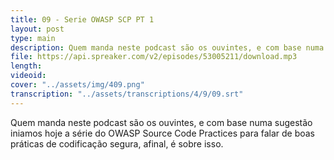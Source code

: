 ```yaml
---
title: 09 - Serie OWASP SCP PT 1
layout: post
type: main
description: Quem manda neste podcast são os ouvintes, e com base numa sugestão iniamos hoje a série do OWASP Source Code Practices para falar de boas práticas de codificação segura, afinal, é sobre isso.
file: https://api.spreaker.com/v2/episodes/53005211/download.mp3
length: 
videoid: 
cover: "../assets/img/409.png"
transcription: "../assets/transcriptions/4/9/09.srt"
---
```


Quem manda neste podcast são os ouvintes, e com base numa sugestão iniamos hoje a série do OWASP Source Code Practices para falar de boas práticas de codificação segura, afinal, é sobre isso.